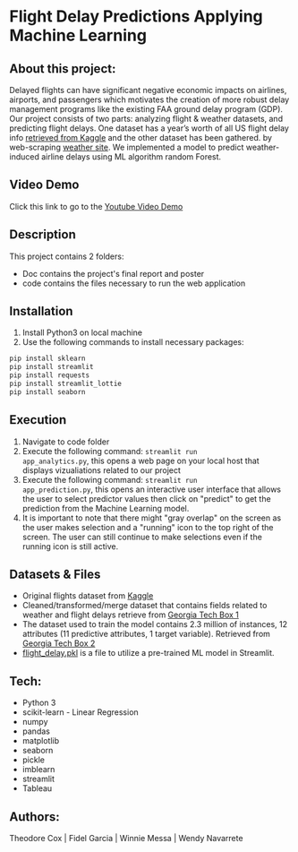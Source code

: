 # Flight Delay Predictions Applying Machine Learning

## About this project:

Delayed flights can have significant negative economic impacts on airlines, airports, and passengers which motivates the creation of more robust 
delay management programs like the existing FAA ground delay program (GDP). Our project consists of two parts: analyzing flight & weather datasets, 
and predicting flight delays. One dataset has a year’s worth of all US flight delay info [retrieved from Kaggle](https://www.kaggle.com/datasets/usdot/flight-delays?select=flights.csv/) and the other dataset has been gathered.
by web-scraping [weather site](https://www.wunderground.com/history/). We implemented a model to predict weather-induced airline delays using ML algorithm random Forest.

## Video Demo

Click this link to go to the
[Youtube Video Demo](https://www.youtube.com/watch?v=45kfTg5ZabA)

## Description

This project contains 2 folders:

- Doc contains  the project's final report and poster
- code contains the files necessary to run the web application

## Installation

1. Install Python3 on local machine
2. Use the following commands to install necessary packages:

```python
pip install sklearn
pip install streamlit
pip install requests
pip install streamlit_lottie
pip install seaborn
```

## Execution

1. Navigate to code folder
2. Execute the following command: <code>streamlit run app_analytics.py</code>, this opens a web page on your local host that displays vizualiations related to our project
3. Execute the following command: <code>streamlit run app_prediction.py</code>, this opens an interactive user interface that allows the user to select predictor values then click on "predict" to get the prediction from the Machine Learning model.
4. It is important to note that there might "gray overlap" on the screen as the user makes selection  and a "running" icon  to the top right of the screen. The user can still continue to make selections even if the running icon is still active.

## Datasets & Files

- Original flights dataset from [Kaggle](https://www.kaggle.com/datasets/usdot/flight-delays?select=flights.csv/)
- Cleaned/transformed/merge dataset that contains fields related to weather and flight delays retrieve from [Georgia Tech Box 1](https://gatech.box.com/s/wuzelnupcqsr80o2ymcsj7my9a22w5mz)
- The dataset used to train the model contains 2.3 million of instances, 12 attributes (11 predictive attributes, 1 target variable). Retrieved from [Georgia Tech Box 2](https://gatech.box.com/s/1l6fqelru2hsfaebphxpvikvxa15bv5a)
- [flight_delay.pkl](https://gatech.box.com/s/afakemwcnac3hrhvj29fclh5w5tfbfkc) is a file to utilize a pre-trained ML model in Streamlit. 

## Tech:

- Python 3
- scikit-learn - Linear Regression
- numpy
- pandas
- matplotlib
- seaborn
- pickle
- imblearn
- streamlit
- Tableau

## Authors:
Theodore Cox | Fidel Garcia | Winnie Messa | Wendy Navarrete


